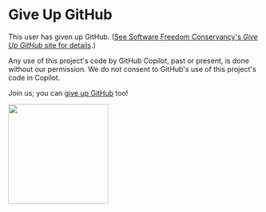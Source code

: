 # Give Up GitHub

This user has given up GitHub.  ([See Software Freedom Conservancy's *Give Up  GitHub* site for details](https://GiveUpGitHub.org).)

Any use of this project's code by GitHub Copilot, past or present, is done without our permission.  We do not consent to GitHub's use of this project's code in Copilot.

Join us; you can [give up GitHub](https://GiveUpGitHub.org) too!

<img src="https://sfconservancy.org/static/img/GiveUpGitHub.png" width="200"/>
